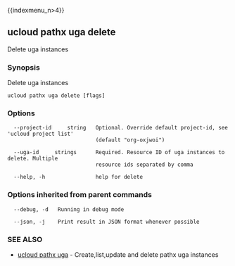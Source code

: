 {{indexmenu_n>4}}

## ucloud pathx uga delete

Delete uga instances

### Synopsis

Delete uga instances

```
ucloud pathx uga delete [flags]
```

### Options

```
  --project-id     string   Optional. Override default project-id, see 'ucloud project list'
                            (default "org-oxjwoi") 

  --uga-id     strings      Required. Resource ID of uga instances to delete. Multiple
                            resource ids separated by comma 

  --help, -h                help for delete 

```

### Options inherited from parent commands

```
  --debug, -d   Running in debug mode 

  --json, -j    Print result in JSON format whenever possible 

```

### SEE ALSO

* [ucloud pathx uga](software/cli/cmd/ucloud/pathx/uga)	 - Create,list,update and delete pathx uga instances

